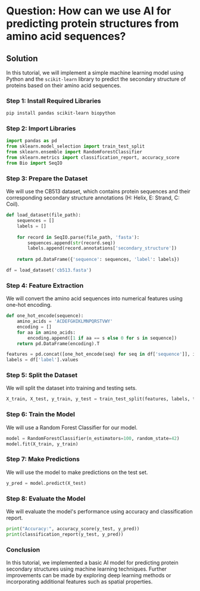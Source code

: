 # Question: How can we use AI for predicting protein structures from amino acid sequences?

## Solution

In this tutorial, we will implement a simple machine learning model using Python and the `scikit-learn` library to predict the secondary structure of proteins based on their amino acid sequences.

### Step 1: Install Required Libraries

```bash
pip install pandas scikit-learn biopython
```

### Step 2: Import Libraries

```python
import pandas as pd
from sklearn.model_selection import train_test_split
from sklearn.ensemble import RandomForestClassifier
from sklearn.metrics import classification_report, accuracy_score
from Bio import SeqIO
```

### Step 3: Prepare the Dataset

We will use the CB513 dataset, which contains protein sequences and their corresponding secondary structure annotations (H: Helix, E: Strand, C: Coil).

```python
def load_dataset(file_path):
    sequences = []
    labels = []
    
    for record in SeqIO.parse(file_path, 'fasta'):
        sequences.append(str(record.seq))
        labels.append(record.annotations['secondary_structure'])
    
    return pd.DataFrame({'sequence': sequences, 'label': labels})

df = load_dataset('cb513.fasta')
```

### Step 4: Feature Extraction

We will convert the amino acid sequences into numerical features using one-hot encoding.

```python
def one_hot_encode(sequence):
    amino_acids = 'ACDEFGHIKLMNPQRSTVWY'
    encoding = []
    for aa in amino_acids:
        encoding.append([1 if aa == s else 0 for s in sequence])
    return pd.DataFrame(encoding).T

features = pd.concat([one_hot_encode(seq) for seq in df['sequence']], ignore_index=True)
labels = df['label'].values
```

### Step 5: Split the Dataset

We will split the dataset into training and testing sets.

```python
X_train, X_test, y_train, y_test = train_test_split(features, labels, test_size=0.2, random_state=42)
```

### Step 6: Train the Model

We will use a Random Forest Classifier for our model.

```python
model = RandomForestClassifier(n_estimators=100, random_state=42)
model.fit(X_train, y_train)
```

### Step 7: Make Predictions

We will use the model to make predictions on the test set.

```python
y_pred = model.predict(X_test)
```

### Step 8: Evaluate the Model

We will evaluate the model's performance using accuracy and classification report.

```python
print("Accuracy:", accuracy_score(y_test, y_pred))
print(classification_report(y_test, y_pred))
```

### Conclusion

In this tutorial, we implemented a basic AI model for predicting protein secondary structures using machine learning techniques. Further improvements can be made by exploring deep learning methods or incorporating additional features such as spatial properties.
